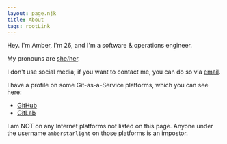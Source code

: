 ```yaml
---
layout: page.njk
title: About
tags: rootLink
---
```


Hey. I'm Amber, I'm 26, and I'm a software & operations engineer.

My pronouns are [she/her](https://en.pronouns.page/she).

I don't use social media; if you want to contact me, you can do so via [email][1].

I have a profile on some Git-as-a-Service platforms, which you can see here:

- [GitHub](https://github.com/amberstarlight)
- [GitLab](https://gitlab.com/amberstarlight)

I am NOT on any Internet platforms not listed on this page. Anyone under the
username `amberstarlight` on those platforms is an impostor.

[1]: mailto:hello@amber.vision

